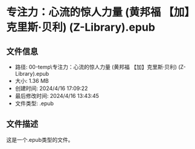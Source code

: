 ﻿# 专注力：心流的惊人力量 (黄邦福 【加】克里斯·贝利) (Z-Library).epub

## 文件信息
- 路径: 00-temp\专注力：心流的惊人力量 (黄邦福 【加】克里斯·贝利) (Z-Library).epub
- 大小: 1.36 MB
- 创建时间: 2024/4/16 17:09:22
- 最后修改时间: 2024/4/16 13:43:45
- 文件类型: .epub

## 文件描述
这是一个.epub类型的文件。

